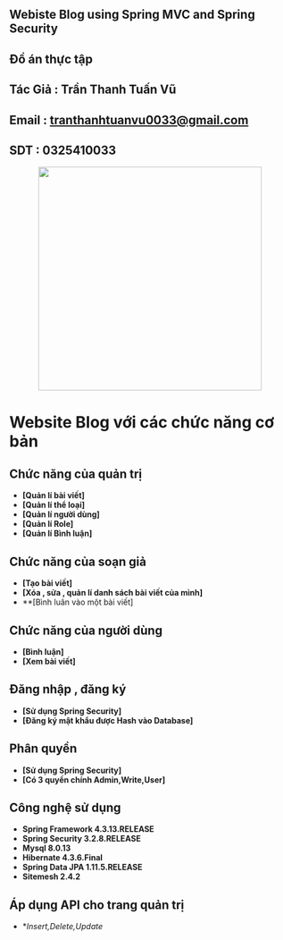 ## Webiste Blog using Spring MVC and Spring Security
## Đồ án thực tập
## Tác Giả : Trần Thanh Tuấn Vũ
## Email   : tranthanhtuanvu0033@gmail.com
## SDT     : 0325410033
<p align="center"><a href="https://laravel.com" target="_blank"><img src="https://blog.itnavi.com.vn/wp-content/uploads/2021/05/Spring-MVC-l%C3%A0-g%C3%AC-1.jpg" width="400"></a></p>

# Website Blog với các chức năng cơ bản
## Chức năng của quản trị
- **[Quản lí bài viết]**
- **[Quản lí thể loại]**
- **[Quản lí người dùng]**
- **[Quản lí Role]**
- **[Quản lí Bình luận]**
## Chức năng của soạn giả
- **[Tạo bài viết]**
- **[Xóa , sửa , quản lí danh sách bài viết của mình]**
- **[Bình luân vào một bài viết]
## Chức năng của người dùng
- **[Bình luận]**
- **[Xem bài viết]**
## Đăng nhập , đăng ký
- **[Sử dụng Spring Security]**
- **[Đăng ký mật khẩu được Hash vào Database]**
## Phân quyền
- **[Sử dụng Spring Security]**
- **[Có 3 quyền chính Admin,Write,User]** 
## Công nghệ sử dụng
- **Spring Framework 4.3.13.RELEASE**
- **Spring Security 3.2.8.RELEASE**
- **Mysql 8.0.13**
- **Hibernate 4.3.6.Final**
- **Spring Data JPA 1.11.5.RELEASE**
- **Sitemesh 2.4.2**
## Áp dụng API cho trang quản trị
- **Insert,Delete,Update*
